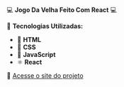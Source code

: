 💻 **Jogo Da Velha Feito Com React** 💻  

📌 **Tecnologias Utilizadas:**  
- 📄 **HTML**  
- 🎨 **CSS**  
- 🚀 **JavaScript**
- ⚛️ **React**

🔗 [Acesse o site do projeto](https://yan-dmc.github.io/reac-tic-tac-toe/)

